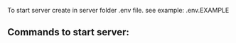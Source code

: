 To start server create in server folder .env file. see example: .env.EXAMPLE

Commands to start server: 
  -
